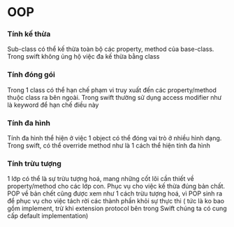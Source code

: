 # OOP

### Tính kế thừa

Sub-class có thể kế thừa toàn bộ các property, method của base-class. Trong swift không ủng hộ việc đa kế thừa bằng class

### Tính đóng gói

Trong 1 class có thể hạn chế phạm vi truy xuất đến các property/method thuộc class ra bên ngoài. Trong swift thường sử dụng access modifier như là keyword để hạn chế điều này

### Tính đa hình

Tính đa hình thể hiện ở việc 1 object có thể đóng vai trò ở nhiều hình dạng. Trong swift, có thể override method như là 1 cách thể hiện tính đa hình

### Tính trừu tượng

1 lớp có thể là sự trừu tượng hoá, mang những cốt lõi cần thiết về property/method cho các lớp con. Phục vụ cho việc kế thừa đúng bản chất. POP về bản chết cũng được xem như 1 cách trừu tượng hoá, vì POP sinh ra để phục vụ cho việc tách rời các thành phần khỏi sự thực thi ( tức là ko bao gồm implement, trừ khi extension protocol bên trong Swift chúng ta có cung cấp default implementation)
